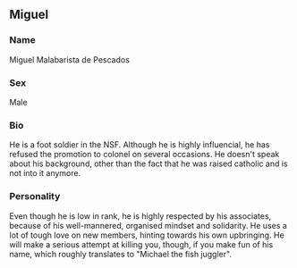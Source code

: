 ## Miguel

### Name
Miguel Malabarista de Pescados

### Sex
Male

### Bio
He is a foot soldier in the NSF. Although he is highly influencial, he has refused the promotion to colonel on several occasions. He doesn't speak about his background, other than the fact that he was raised catholic and is not into it anymore.

### Personality
Even though he is low in rank, he is highly respected by his associates, because of his well-mannered, organised mindset and solidarity. He uses a lot of tough love on new members, hinting towards his own upbringing. He will make a serious attempt at killing you, though, if you make fun of his name, which roughly translates to "Michael the fish juggler".

